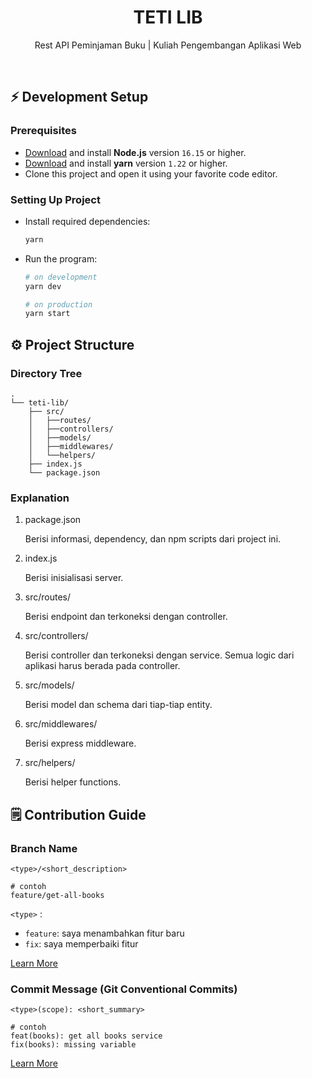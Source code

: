 <h1 align="center">
  TETI LIB
</h1>

<p align="center">Rest API Peminjaman Buku | Kuliah Pengembangan Aplikasi Web</p><br>

## ⚡️ Development Setup

### Prerequisites

- [Download](https://nodejs.org/en/download/) and install **Node.js** version `16.15` or higher.
- [Download](https://classic.yarnpkg.com/lang/en/docs/install/) and install **yarn** version `1.22` or higher.
- Clone this project and open it using your favorite code editor.

### Setting Up Project

- Install required dependencies:

  ```bash
  yarn
  ```

- Run the program:

  ```bash
  # on development
  yarn dev

  # on production
  yarn start
  ```

## ⚙️ Project Structure

### Directory Tree

```
.
└── teti-lib/
    ├── src/
    │   ├──routes/
    │   ├──controllers/
    │   ├──models/
    │   ├──middlewares/
    │   └──helpers/
    ├── index.js
    └── package.json
```

### Explanation

1. package.json

   Berisi informasi, dependency, dan npm scripts dari project ini.

1. index.js

   Berisi inisialisasi server.

1. src/routes/

   Berisi endpoint dan terkoneksi dengan controller.

1. src/controllers/

   Berisi controller dan terkoneksi dengan service. Semua logic dari aplikasi harus berada pada controller.

1. src/models/

   Berisi model dan schema dari tiap-tiap entity.

1. src/middlewares/

   Berisi express middleware.

1. src/helpers/

   Berisi helper functions.

## 🗒️ Contribution Guide

### Branch Name

```
<type>/<short_description>

# contoh
feature/get-all-books
```

`<type>` :

- `feature`: saya menambahkan fitur baru
- `fix`: saya memperbaiki fitur

[Learn More](https://nvie.com/posts/a-successful-git-branching-model/)

### Commit Message (Git Conventional Commits)

```
<type>(scope): <short_summary>

# contoh
feat(books): get all books service
fix(books): missing variable
```

[Learn More](https://gist.github.com/joshbuchea/6f47e86d2510bce28f8e7f42ae84c716)
